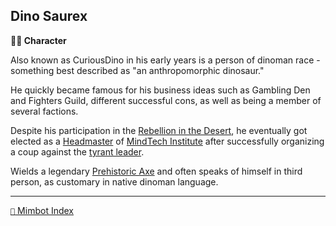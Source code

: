 ## Dino Saurex

**🧙‍♂️ Character**

Also known as CuriousDino in his early years is a person of dinoman race - something best described as "an anthropomorphic dinosaur."

He quickly became famous for his business ideas such as Gambling Den and Fighters Guild, different successful cons, as well as being a member of several factions. 

Despite his participation in the [Rebellion in the Desert](<https://alexeygorovoy.github.io/zeithalt/timeline/#eon-506---rebellion-in-the-desert>), he eventually got elected as a [Headmaster](<https://zeithalt.github.io/r/council_of_minds.html>) of [MindTech Institute](<https://zeithalt.github.io/r/mindtech_institute.html>) after successfully organizing a coup against the [tyrant leader](<https://zeithalt.github.io/r/loki.html>). 

Wields a legendary [Prehistoric Axe](<https://zeithalt.github.io/r/prehistoric_axe.html>) and often speaks of himself in third person, as customary in native dinoman language.

<!---
keywords: sw, CuriousDino, gambling, fighters
aliases: 
-->
----------
[`📑` Mimbot Index](<https://zeithalt.github.io/r/#8f50>)